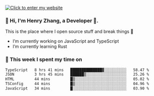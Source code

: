 [![Click to enter my website](https://github.com/zh30/zh30/assets/7930156/6ddf6875-8812-4d7d-bf56-316808426248)](https://zhanghe.dev) 

### 👋 Hi, I'm Henry Zhang, a Developer 🚀.

This is the place where I open source stuff and break things :rofl:

- I’m currently working on JavaScript and TypeScript
- I’m currently learning Rust

### 💪 This week I spent my time on

<!--START_SECTION:waka-->

```txt
TypeScript   8 hrs 41 mins   ██████████████▓░░░░░░░░░░   58.47 %
JSON         3 hrs 45 mins   ██████▒░░░░░░░░░░░░░░░░░░   25.26 %
HTML         44 mins         █▒░░░░░░░░░░░░░░░░░░░░░░░   05.02 %
TSConfig     44 mins         █▒░░░░░░░░░░░░░░░░░░░░░░░   04.96 %
JavaScript   34 mins         █░░░░░░░░░░░░░░░░░░░░░░░░   03.90 %
```

<!--END_SECTION:waka-->
